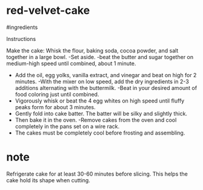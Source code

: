 # red-velvet-cake
#ingredients

Instructions

Make the cake: Whisk the flour, baking soda, cocoa powder, and salt together in a large bowl.
 -Set aside.
 -beat the butter and sugar together on medium-high speed until combined, about 1 minute.
 - Add the oil, egg yolks, vanilla extract, and vinegar and beat on high for 2 minutes. 
 -With the mixer on low speed, add the dry ingredients in 2-3 additions alternating with the buttermilk.
 -Beat in your desired amount of food coloring just until combined. 
 - Vigorously whisk or beat the 4 egg whites on high speed until fluffy peaks form for about 3 minutes. 
 - Gently fold into cake batter. The batter will be silky and slightly thick.
 - Then bake it in the oven.
 -Remove cakes from the oven and cool completely in the pans set on a wire rack.
 - The cakes must be completely cool before frosting and assembling.
 # note 

Refrigerate cake for at least 30-60 minutes before slicing. This helps the cake hold its shape when cutting.
